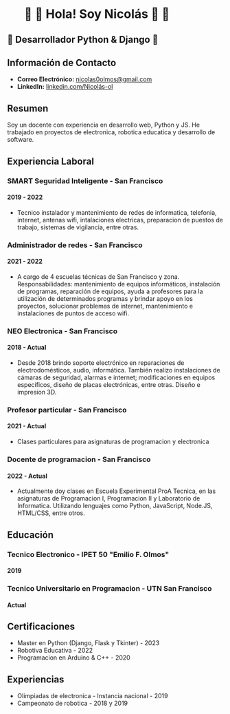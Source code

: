 # &nbsp; &nbsp; &nbsp; :red_circle: :red_circle: Hola! Soy Nicolás :red_circle: :red_circle: &nbsp; &nbsp; &nbsp;

## :small_red_triangle: Desarrollador Python & Django :small_red_triangle:

## Información de Contacto

- **Correo Electrónico:** nicolas0olmos@gmail.com
- **LinkedIn:** [linkedin.com/Nicolás-ol](https://www.linkedin.com/in/Nicolás-ol/)

## Resumen

Soy un docente con experiencia en desarrollo web, Python y JS. He trabajado en proyectos de electronica, robotica educatica y desarrollo de software.

## Experiencia Laboral

### SMART Seguridad Inteligente - San Francisco
#### 2019 - 2022

- Tecnico instalador y mantenimiento de redes de informatica, telefonia, internet, antenas wifi, intalaciones electricas, preparacion de puestos de trabajo, sistemas de vigilancia, entre otras.

### Administrador de redes - San Francisco
#### 2021 - 2022

- A cargo de 4 escuelas técnicas de San Francisco y zona. Responsabilidades: mantenimiento de equipos
informáticos, instalación de programas, reparación de equipos, ayuda a profesores para la utilización de
determinados programas y brindar apoyo en los proyectos, solucionar problemas de internet,
mantenimiento e instalaciones de puntos de acceso wifi.

### NEO Electronica - San Francisco
#### 2018 - Actual

- Desde 2018 brindo soporte electrónico en reparaciones de electrodomésticos, audio, informática. También realizo instalaciones de cámaras de seguridad, alarmas e internet; modificaciones en equipos específicos, diseño de placas electrónicas, entre otras. Diseño e impresion 3D.

### Profesor particular - San Francisco
#### 2021 - Actual

- Clases particulares para asignaturas de programacion y electronica

### Docente de programacion - San Francisco
#### 2022 - Actual

- Actualmente doy clases en Escuela Experimental ProA Tecnica, en las asignaturas de Programacion I, Programacion II y Laboratorio de Informatica. Utilizando lenguajes como Python, JavaScript, Node.JS, HTML/CSS, entre otros.

## Educación

### Tecnico Electronico - IPET 50 "Emilio F. Olmos"
#### 2019

### Tecnico Universitario en Programacion - UTN San Francisco
#### Actual

## Certificaciones

- Master en Python (Django, Flask y Tkinter) - 2023
- Robotiva Educativa - 2022
- Programacion en Arduino & C++ - 2020

## Experiencias

- Olimpiadas de electronica - Instancia nacional - 2019
- Campeonato de robotica - 2018 y 2019
